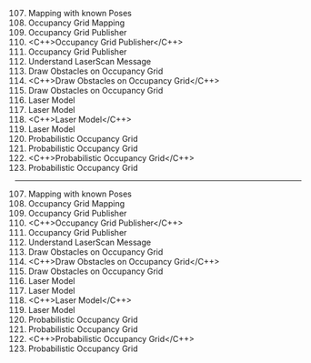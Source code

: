 107. Mapping with known Poses
108. Occupancy Grid Mapping
109. <PY>Occupancy Grid Publisher</PY>
110. <C++>Occupancy Grid Publisher</C++>
111. <LAB>Occupancy Grid Publisher</LAB>
112. Understand LaserScan Message
113. <PY>Draw Obstacles on Occupancy Grid</PY>
114. <C++>Draw Obstacles on Occupancy Grid</C++>
115. <LAB>Draw Obstacles on Occupancy Grid</LAB>
116. Laser Model
117. <PY>Laser Model</PY>
118. <C++>Laser Model</C++>
119. <LAB>Laser Model</LAB>
120. Probabilistic Occupancy Grid
121. <PY>Probabilistic Occupancy Grid</PY>
122. <C++>Probabilistic Occupancy Grid</C++>
123. <LAB>Probabilistic Occupancy Grid</LAB>

---

107. Mapping with known Poses
108. Occupancy Grid Mapping
109. <PY>Occupancy Grid Publisher</PY>
110. <C++>Occupancy Grid Publisher</C++>
111. <LAB>Occupancy Grid Publisher</LAB>
112. Understand LaserScan Message
113. <PY>Draw Obstacles on Occupancy Grid</PY>
114. <C++>Draw Obstacles on Occupancy Grid</C++>
115. <LAB>Draw Obstacles on Occupancy Grid</LAB>
116. Laser Model
117. <PY>Laser Model</PY>
118. <C++>Laser Model</C++>
119. <LAB>Laser Model</LAB>
120. Probabilistic Occupancy Grid
121. <PY>Probabilistic Occupancy Grid</PY>
122. <C++>Probabilistic Occupancy Grid</C++>
123. <LAB>Probabilistic Occupancy Grid</LAB>

